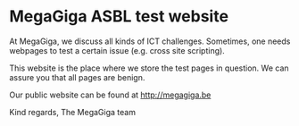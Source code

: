 # MegaGiga ASBL test website

At MegaGiga, we discuss all kinds of ICT challenges. Sometimes, one needs webpages to test a certain issue (e.g. cross site scripting).

This website is the place where we store the test pages in question. We can assure you that all pages are benign.

Our public website can be found at http://megagiga.be

Kind regards,
The MegaGiga team
